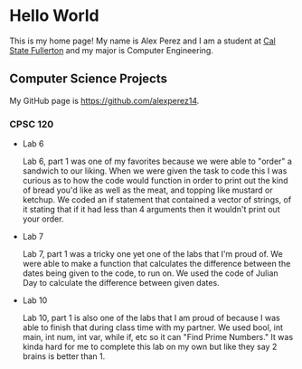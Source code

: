 # Hello World

This is my home page! My name is Alex Perez and I am a student at [Cal State Fullerton](http://www.fullerton.edu/) and my major is Computer Engineering.

## Computer Science Projects

My GitHub page is https://github.com/alexperez14.

### CPSC 120

* Lab 6

    Lab 6, part 1 was one of my favorites because we were able to "order" a sandwich to our liking.
    When we were given the task to code this I was curious as to how the code would function in order to print out
    the kind of bread you'd like as well as the meat, and topping like mustard or ketchup. We coded an if statement that contained a vector of strings, of it stating that if it had less than 4 arguments then it wouldn't print out your order.


* Lab 7

    Lab 7, part 1 was a tricky one yet one of the labs that I'm proud of. We were able to make a function that calculates the difference between the dates being given to the code, to run on. We used the code of Julian Day to calculate the difference between given dates.


* Lab 10

    Lab 10, part 1 is also one of the labs that I am proud of because I was able to finish that during class time with my partner. We used bool, int main, int num, int var, while if, etc so it can "Find Prime Numbers." It was kinda hard for me to complete this lab on my own but like they say 2 brains is better than 1.
